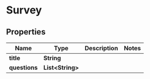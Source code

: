 
# Survey

## Properties
Name | Type | Description | Notes
------------ | ------------- | ------------- | -------------
**title** | **String** |  | 
**questions** | **List&lt;String&gt;** |  | 



